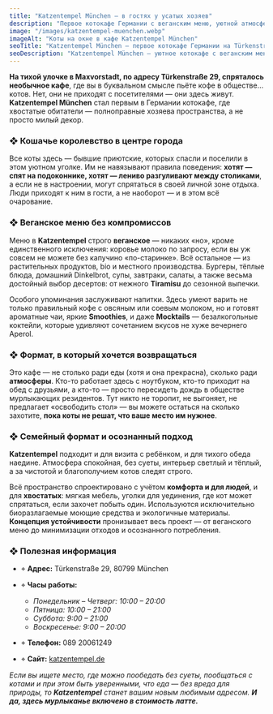 ```yaml
---
title: "Katzentempel München – в гостях у усатых хозяев"
description: "Первое котокафе Германии с веганским меню, уютной атмосферой и бывшими приютскими котами. Идеальное место для любителей кошек в Мюнхене."
image: "/images/katzentempel-muenchen.webp"
imageAlt: "Коты на окне в кафе Katzentempel München"
seoTitle: "Katzentempel München — первое котокафе Германии на Türkenstraße"
seoDescription: "Katzentempel München — уютное котокафе с веганским меню, бывшими приютскими котами и спокойной атмосферой в Maxvorstadt. Адрес, часы работы и меню."
---
```



**На тихой улочке в Maxvorstadt, по адресу Türkenstraße 29, спряталось необычное кафе**, где вы в буквальном смысле пьёте кофе в обществе… котов. Нет, они не приходят с посетителями — они здесь живут. **Katzentempel München** стал первым в Германии котокафе, где хвостатые обитатели — полноправные хозяева пространства, а не просто милый декор.

### ❖ Кошачье королевство в центре города

Все коты здесь — бывшие приютские, которых спасли и поселили в этом уютном уголке. Им не навязывают правила поведения: **хотят — спят на подоконнике, хотят — лениво разгуливают между столиками**, а если не в настроении, могут спрятаться в своей личной зоне отдыха. Люди приходят к ним в гости, а не наоборот — и в этом всё очарование.

### ❖ Веганское меню без компромиссов

Меню в **Katzentempel** строго **веганское** — никаких «но», кроме единственного исключения: коровье молоко по запросу, если вы уж совсем не можете без капучино «по-старинке». Всё остальное — из растительных продуктов, bio и местного производства. Бургеры, тёплые блюда, домашний Dinkelbrot, супы, завтраки, салаты, а также весьма достойный выбор десертов: от нежного **Tiramisu** до сезонной выпечки.

Особого упоминания заслуживают напитки. Здесь умеют варить не только правильный кофе с овсяным или соевым молоком, но и готовят ароматные чаи, яркие **Smoothies**, и даже **Mocktails** — безалкогольные коктейли, которые удивляют сочетанием вкусов не хуже вечернего Aperol.

### ❖ Формат, в который хочется возвращаться

Это кафе — не столько ради еды (хотя и она прекрасна), сколько ради **атмосферы**. Кто-то работает здесь с ноутбуком, кто-то приходит на обед с друзьями, а кто-то — просто пересидеть дождь в обществе мурлыкающих резидентов. Тут никто не торопит, не выгоняет, не предлагает «освободить стол» — вы можете остаться на сколько захотите, **пока коты не решат, что ваше место им нужнее**.

### ❖ Семейный формат и осознанный подход

**Katzentempel** подходит и для визита с ребёнком, и для тихого обеда наедине. Атмосфера спокойная, без суеты, интерьер светлый и тёплый, а за чистотой и благополучием котов следят строго. 

Всё пространство спроектировано с учётом **комфорта и для людей**, и для **хвостатых**: мягкая мебель, уголки для уединения, где кот может спрятаться, если захочет побыть один. Используются исключительно биоразлагаемые моющие средства и экологичные материалы. **Концепция устойчивости** пронизывает весь проект — от веганского меню до минимизации отходов и осознанного потребления.


### ❖ Полезная информация

- ⌖ **Адрес:** Türkenstraße 29, 80799 München  
- ⌖ **Часы работы:**  
  - _Понедельник – Четверг: 10:00 – 20:00_  
  - _Пятница: 10:00 – 21:00_  
  - _Суббота: 9:00 – 21:00_  
  - _Воскресенье: 9:00 – 20:00_  

- ⌖ **Телефон:** 089 20061249  
- ⌖ **Сайт:** [katzentempel.de](https://katzentempel.de)

_Если вы ищете место, где можно пообедать без суеты, пообщаться с котами и при этом быть уверенными, что еда — без вреда для природы, то **Katzentempel** станет вашим новым любимым адресом. **И да, здесь мурлыканье включено в стоимость латте.**_
